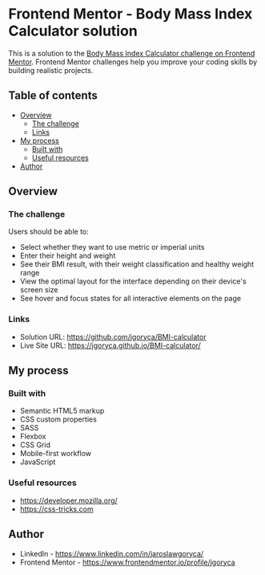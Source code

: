 # Frontend Mentor - Body Mass Index Calculator solution

This is a solution to the [Body Mass Index Calculator challenge on Frontend Mentor](https://www.frontendmentor.io/challenges/body-mass-index-calculator-brrBkfSz1T). Frontend Mentor challenges help you improve your coding skills by building realistic projects.

## Table of contents

- [Overview](#overview)
  - [The challenge](#the-challenge)
  - [Links](#links)
- [My process](#my-process)
  - [Built with](#built-with)
  - [Useful resources](#useful-resources)
- [Author](#author)

## Overview

### The challenge

Users should be able to:

- Select whether they want to use metric or imperial units
- Enter their height and weight
- See their BMI result, with their weight classification and healthy weight range
- View the optimal layout for the interface depending on their device's screen size
- See hover and focus states for all interactive elements on the page

### Links

- Solution URL: https://github.com/jgoryca/BMI-calculator
- Live Site URL: https://jgoryca.github.io/BMI-calculator/

## My process

### Built with

- Semantic HTML5 markup
- CSS custom properties
- SASS
- Flexbox
- CSS Grid
- Mobile-first workflow
- JavaScript

### Useful resources

- https://developer.mozilla.org/
- https://css-tricks.com

## Author

- LinkedIn - https://www.linkedin.com/in/jaroslawgoryca/
- Frontend Mentor - https://www.frontendmentor.io/profile/jgoryca
